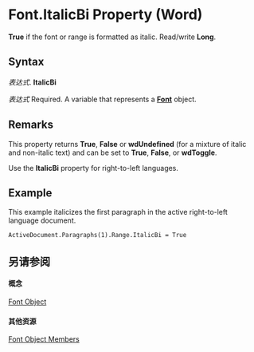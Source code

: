 
# Font.ItalicBi Property (Word)

 **True** if the font or range is formatted as italic. Read/write **Long**.


## Syntax

 _表达式_. **ItalicBi**

 _表达式_ Required. A variable that represents a **[Font](bc97f4df-fc81-d6c8-e99a-d50dc793b7ae.md)** object.


## Remarks

This property returns  **True**, **False** or **wdUndefined** (for a mixture of italic and non-italic text) and can be set to **True**, **False**, or **wdToggle**.

Use the  **ItalicBi** property for right-to-left languages.


## Example

This example italicizes the first paragraph in the active right-to-left language document.


```
ActiveDocument.Paragraphs(1).Range.ItalicBi = True
```


## 另请参阅


#### 概念


[Font Object](bc97f4df-fc81-d6c8-e99a-d50dc793b7ae.md)
#### 其他资源


[Font Object Members](http://msdn.microsoft.com/library/04a3c706-4062-09bc-70d9-cef3748a7d57%28Office.15%29.aspx)
